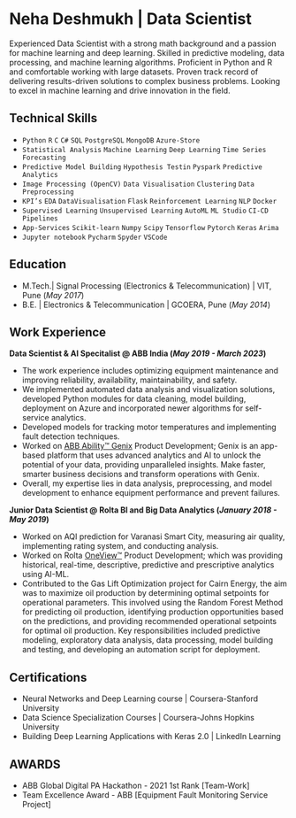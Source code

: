 # Neha Deshmukh | Data Scientist
Experienced Data Scientist with a strong math background and a passion for machine learning and deep learning. Skilled in predictive modeling, data processing, and machine learning algorithms. Proficient in Python and R and comfortable working with large datasets. Proven track record of delivering results-driven solutions to complex business problems. Looking to excel in machine learning and drive innovation in the field.

## Technical Skills
- `Python` `R` `C` `C#` `SQL` `PostgreSQL` `MongoDB` `Azure-Store`
- `Statistical Analysis` `Machine Learning` `Deep Learning` `Time Series Forecasting`
- `Predictive Model Building` `Hypothesis Testin` `Pyspark` `Predictive Analytics`
- `Image Processing (OpenCV)` `Data Visualisation` `Clustering` `Data Preprocessing`
- `KPI’s` `EDA` `DataVisualisation` `Flask` `Reinforcement Learning` `NLP` `Docker`
- `Supervised Learning` `Unsupervised Learning` `AutoML` `ML Studio` `CI-CD Pipelines`
- `App-Services` `Scikit-learn` `Numpy` `Scipy` `Tensorflow` `Pytorch` `Keras` `Arima`
- `Jupyter notebook` `Pycharm` `Spyder` `VSCode`



## Education
- M.Tech.| Signal Processing (Electronics & Telecommunication) | VIT, Pune (_May 2017_)
- B.E.   | Electronics & Telecommunication                     | GCOERA, Pune (_May 2014_)

## Work Experience

**Data Scientist & AI Specitalist @ ABB India (_May 2019 - March 2023_)**
- The work experience includes optimizing equipment maintenance and improving reliability, availability, maintainability, and safety.
- We implemented automated data analysis and visualization solutions, developed Python modules for data cleaning, model building, deployment on Azure and incorporated newer algorithms for       self-service analytics.
- Developed models for tracking motor temperatures and implementing fault detection techniques.
- Worked on [ABB Ability™ Genix](https://www.youtube.com/watch?v=pcPMHGPuFbI&t=10s&ab_channel=ABBProcessAutomation) Product Development; Genix is an app-based platform that uses advanced       analytics and AI to unlock the potential of your data, providing unparalleled insights.     Make faster, smarter business decisions and transform operations with Genix. 
- Overall, my expertise lies in data analysis, preprocessing, and model development to enhance equipment performance and prevent failures.

**Junior Data Scientist @ Rolta BI and Big Data Analytics (_January 2018 - May 2019_)**
- Worked on AQI prediction for Varanasi Smart City, measuring air quality, implementing rating system, and conducting analysis.
- Worked on Rolta [OneView™](https://www.youtube.com/watch?v=WPxfOX0bGX8&ab_channel=Rolta) Product Development; which was providing historical, real-time, descriptive, predictive and           prescriptive analytics using AI-ML.
- Contributed to the Gas Lift Optimization project for Cairn Energy, the aim was to maximize oil production by determining optimal setpoints for operational parameters. This involved using    the Random Forest Method for predicting oil production, identifying production opportunities based on the predictions, and providing recommended operational setpoints for optimal oil        production. Key   responsibilities included predictive modeling, exploratory data analysis, data processing, model building and testing, and developing an automation script for              deployment.

## Certifications
- Neural Networks and Deep Learning course | Coursera-Stanford University
- Data Science Specialization Courses | Coursera-Johns Hopkins University
- Building Deep Learning Applications with Keras 2.0 | LinkedIn Learning

## AWARDS
- ABB Global Digital PA Hackathon - 2021 1st Rank [Team-Work]
- Team Excellence Award - ABB [Equipment Fault Monitoring Service Project]
